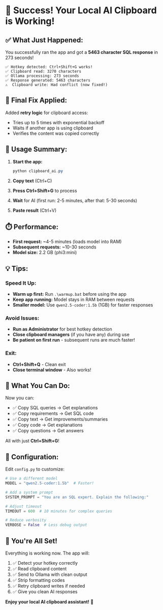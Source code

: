# 🎉 Success! Your Local AI Clipboard is Working!

## ✅ What Just Happened:

You successfully ran the app and got a **5463 character SQL response** in 273 seconds! 

```
✅ Hotkey detected: Ctrl+Shift+G works!
✅ Clipboard read: 3270 characters
✅ Ollama processing: 273 seconds
✅ Response generated: 5463 characters
⚠️  Clipboard write: Had conflict (now fixed!)
```

## 🔧 Final Fix Applied:

Added **retry logic** for clipboard access:
- Tries up to 5 times with exponential backoff
- Waits if another app is using clipboard
- Verifies the content was copied correctly

## 🚀 Usage Summary:

1. **Start the app:**
   ```powershell
   python clipboard_ai.py
   ```

2. **Copy text** (Ctrl+C)

3. **Press Ctrl+Shift+G** to process

4. **Wait** for AI (first run: 2-5 minutes, after that: 5-30 seconds)

5. **Paste result** (Ctrl+V)

## ⏱️ Performance:

- **First request:** ~4-5 minutes (loads model into RAM)
- **Subsequent requests:** ~10-30 seconds
- **Model size:** 2.2 GB (phi3:mini)

## 💡 Tips:

### Speed It Up:
- **Warm up first:** Run `.\warmup.bat` before using the app
- **Keep app running:** Model stays in RAM between requests
- **Smaller model:** Use `qwen2.5-coder:1.5b` (1GB) for faster responses

### Avoid Issues:
- **Run as Administrator** for best hotkey detection
- **Close clipboard managers** (if you have any) during use
- **Be patient on first run** - subsequent runs are much faster!

### Exit:
- **Ctrl+Shift+Q** - Clean exit
- **Close terminal window** - Also works!

## 🎯 What You Can Do:

Now you can:
- ✅ Copy SQL queries → Get explanations
- ✅ Copy requirements → Get SQL code
- ✅ Copy text → Get improvements/summaries
- ✅ Copy code → Get explanations
- ✅ Copy questions → Get answers

All with just **Ctrl+Shift+G**!

## 📝 Configuration:

Edit `config.py` to customize:

```python
# Use a different model
MODEL = "qwen2.5-coder:1.5b"  # Faster!

# Add a system prompt
SYSTEM_PROMPT = "You are an SQL expert. Explain the following:"

# Adjust timeout
TIMEOUT = 600  # 10 minutes for complex queries

# Reduce verbosity
VERBOSE = False  # Less debug output
```

## 🎊 You're All Set!

Everything is working now. The app will:
1. ✅ Detect your hotkey correctly
2. ✅ Read clipboard content
3. ✅ Send to Ollama with clean output
4. ✅ Strip formatting codes
5. ✅ Retry clipboard writes if needed
6. ✅ Give you clean AI responses

**Enjoy your local AI clipboard assistant!** 🚀
